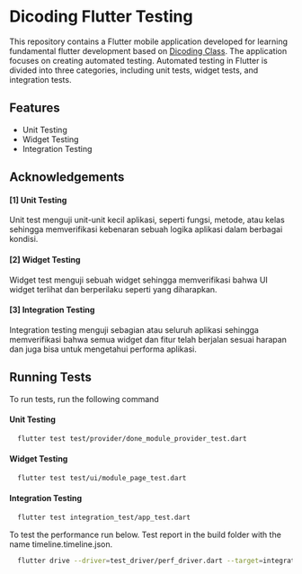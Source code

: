 
# Dicoding Flutter Testing

This repository contains a Flutter mobile application developed for learning fundamental flutter development based on [Dicoding Class](https://www.dicoding.com/academies/195). The application focuses on creating automated testing. Automated testing in Flutter is divided into three categories, including unit tests, widget tests, and integration tests.

## Features

- Unit Testing
- Widget Testing
- Integration Testing

## Acknowledgements

#### [1] Unit Testing
Unit test menguji unit-unit kecil aplikasi, seperti fungsi, metode, atau kelas sehingga memverifikasi kebenaran sebuah logika aplikasi dalam berbagai kondisi.

#### [2] Widget Testing
Widget test menguji sebuah widget sehingga memverifikasi bahwa UI widget terlihat dan berperilaku seperti yang diharapkan.

#### [3] Integration Testing
Integration testing menguji sebagian atau seluruh aplikasi sehingga memverifikasi bahwa semua widget dan fitur telah berjalan sesuai harapan dan juga bisa untuk mengetahui performa aplikasi.

## Running Tests

To run tests, run the following command

#### Unit Testing
```bash
  flutter test test/provider/done_module_provider_test.dart
```

#### Widget Testing
```bash
  flutter test test/ui/module_page_test.dart
```

#### Integration Testing
```bash
  flutter test integration_test/app_test.dart
```

To test the performance run below. Test report in the build folder with the name timeline.timeline.json.
```bash
  flutter drive --driver=test_driver/perf_driver.dart --target=integration_test/app_test.dart --no-dds
```